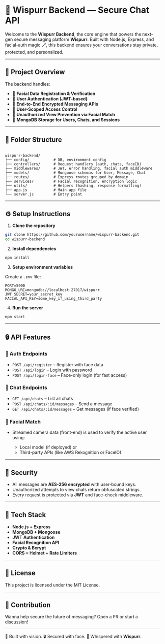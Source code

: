 
# 🔐 Wispurr Backend — Secure Chat API

Welcome to the **Wispurr Backend**, the core engine that powers the next-gen secure messaging platform **Wispurr**. Built with Node.js, Express, and facial-auth magic 🪄, this backend ensures your conversations stay private, protected, and personalized.

---

## 🚧 Project Overview

The backend handles:

- 📸 **Facial Data Registration & Verification**
- 🔑 **User Authentication (JWT-based)**
- 💬 **End-to-End Encrypted Messaging APIs**
- 🧠 **User-Scoped Access Control**
- 🔐 **Unauthorized View Prevention via Facial Match**
- 💾 **MongoDB Storage for Users, Chats, and Sessions**

---

## 📂 Folder Structure

```

wispurr-backend/
├── config/           # DB, environment config
├── controllers/      # Request handlers (auth, chats, faceID)
├── middlewares/      # JWT, error handling, facial auth middleware
├── models/           # Mongoose schemas for User, Message, Chat
├── routes/           # Express routes grouped by domain
├── services/         # Facial recognition, encryption logic
├── utils/            # Helpers (hashing, response formatting)
├── app.js            # Main app file
└── server.js         # Entry point

````

---

## ⚙️ Setup Instructions

1. **Clone the repository**

```bash
git clone https://github.com/yourusername/wispurr-backend.git
cd wispurr-backend
````

2. **Install dependencies**

```bash
npm install
```

3. **Setup environment variables**

Create a `.env` file:

```env
PORT=5000
MONGO_URI=mongodb://localhost:27017/wispurr
JWT_SECRET=your_secret_key
FACIAL_API_KEY=some_key_if_using_third_party
```

4. **Run the server**

```bash
npm start
```

---

## 🔒 API Features

### 🚀 Auth Endpoints

* `POST /api/register` – Register with face data
* `POST /api/login` – Login with password
* `POST /api/login-face` – Face-only login (for fast access)

### 💬 Chat Endpoints

* `GET /api/chats` – List all chats
* `POST /api/chats/:id/messages` – Send a message
* `GET /api/chats/:id/messages` – Get messages (if face verified)

### 🧠 Facial Match

* Streamed camera data (front-end) is used to verify the active user using:

  * Local model (if deployed) or
  * Third-party APIs (like AWS Rekognition or FaceIO)

---

## 🔐 Security

* All messages are **AES-256 encrypted** with user-bound keys.
* Unauthorized attempts to view chats return obfuscated strings.
* Every request is protected via **JWT** and face-check middleware.

---

## 💾 Tech Stack

* **Node.js + Express**
* **MongoDB + Mongoose**
* **JWT Authentication**
* **Facial Recognition API**
* **Crypto & Bcrypt**
* **CORS + Helmet + Rate Limiters**

---

## 📄 License

This project is licensed under the MIT License.

---

## 💬 Contribution

Wanna help secure the future of messaging? Open a PR or start a discussion!

---

🧠 Built with vision.
🔒 Secured with face.
💬 Whispered with **Wispurr**.

